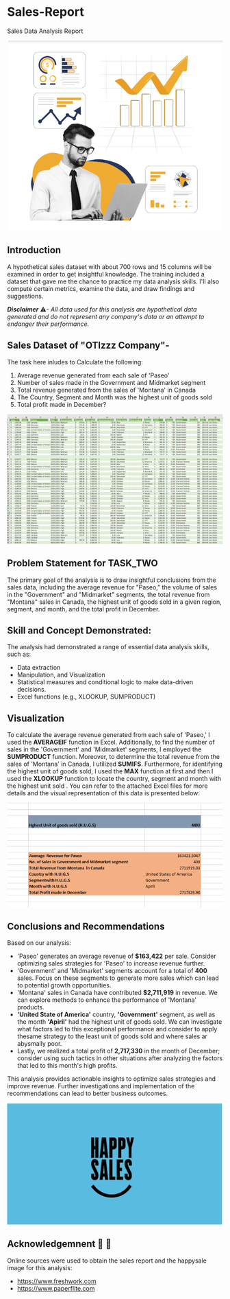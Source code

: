 # Sales-Report
Sales Data Analysis Report

![](Sales_Img.png)

## Introduction

A hypothetical sales dataset with about 700 rows and 15 columns will be examined in order to get insightful knowledge. The training included a dataset that gave me the chance to practice my data analysis skills. I'll also compute certain metrics, examine the data, and draw findings and suggestions.


_**Disclaimer**_ ⚠️- _All data used for this analysis are hypothetical data generated and do not represent any company's data or an attempt to endanger their performance._

## Sales Dataset of "OTIzzz Company"-
The task here inludes to Calculate the following:
1. Average revenue generated from each sale of 'Paseo'
2. Number of sales made in the Government and Midmarket segment
3. Total revenue generated from the sales of 'Montana' in Canada
4. The Country, Segment and Month was the highest unit of goods sold
5. Total profit made in December?

![](Sales1.png)



## Problem Statement for TASK_TWO

The primary goal of the analysis is to draw insightful conclusions from the sales data, including the average revenue for "Paseo," the volume of sales in the "Government" and "Midmarket" segments, the total revenue from "Montana" sales in Canada, the highest unit of goods sold in a given region, segment, and month, and the total profit in December.

## Skill and Concept Demonstrated:

The analysis had demonstrated a range of essential data analysis skills, such as:
- Data extraction
- Manipulation, and Visualization
- Statistical measures and conditional logic to make data-driven decisions.
- Excel functions (e.g., XLOOKUP, SUMPRODUCT)

## Visualization
To calculate the average revenue generated from each sale of 'Paseo,' I used the **AVERAGEIF** function in Excel. Additionally, to find the number of sales in the 'Government' and 'Midmarket' segments, I employed the **SUMPRODUCT** function. Moreover, to determine the total revenue from the sales of 'Montana' in Canada, I utilized **SUMIFS**. Furthermore, for identifying the highest unit of goods sold, I used the **MAX** function at first and then I used the **XLOOKUP** function to locate the country, segment and month with the highest unit sold . You can refer to the attached Excel files for more details and the visual representation of this data is presented below:

![](TX1.png)

## Conclusions and Recommendations

Based on our analysis:

- 'Paseo' generates an average revenue of **$163,422** per sale. Consider optimizing sales strategies for 'Paseo' to increase revenue further.
- 'Government' and 'Midmarket' segments account for a total of **400** sales. Focus on these segments to generate more sales which can lead to potential growth opportunities.
- 'Montana' sales in Canada have contributed **$2,711,919** in revenue. We can explore methods to enhance the performance of 'Montana' products.
- **'United State of America'** country, **'Government'** segment, as well as the month **'Apiril'** had the highest unit of goods sold. We can Investigate what factors led to this exceptional performance and consider to apply thesame strategy to the least unit of goods sold and where sales ar abysmally poor.
-   Lastly, we realized a total profit of **2,717,330** in the month of December; consider using such tactics in other situations after analyzing the factors that led to this month's high profits.

  
This analysis provides actionable insights to optimize sales strategies and improve revenue. Further investigations and implementation of the recommendations can lead to better business outcomes.

![](Happysales.png)

## Acknowledgemnent 🙏 🙏

Online sources were used to obtain the sales report and the happysale image for this analysis:
- https://www.freshwork.com
- https://www.paperflite.com








